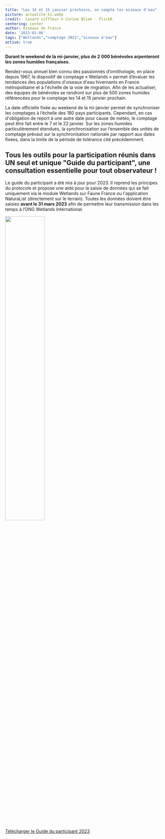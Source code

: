 ```yaml
---
title: "Les 14 et 15 janvier prochains, on compte les oiseaux d'eau"
picture: actualite-51.webp
credit:  Canard siffleur © Corine Bliek - FlickR
centering: center
author: Oiseaux de France
date: '2023-01-06'
tags: ["Wetlands","comptage 2023","oiseaux d'eau"]
active: true
---
```


**Durant le weekend de la mi-janvier, plus de 2 000 bénévoles arpenteront les zones humides françaises.**

Rendez-vous annuel bien connu des passionnés d’ornithologie, en place depuis 1967, le dispositif de comptage « Wetlands » permet d’évaluer les tendances des populations d'oiseaux d'eau hivernants en France métropolitaine et à l'échelle de la voie de migration. Afin de les actualiser, des équipes de bénévoles se rendront sur plus de 500 zones humides référencées pour le comptage les 14 et 15 janvier prochain.

La date officielle fixée au weekend de la mi-janvier permet de synchroniser les comptages à l’échelle des 180 pays participants. Cependant, en cas d'obligation de report à une autre date pour cause de météo, le comptage peut être fait entre le 7 et le 22 janvier. Sur les zones humides particulièrement étendues, la synchronisation sur l’ensemble des unités de comptage prévaut sur la synchronisation nationale par rapport aux dates fixées, dans la limite de la période de tolérance cité précédemment. 

## Tous les outils pour la participation réunis dans UN seul et unique "Guide du participant", une consultation essentielle pour tout observateur !

Le guide du participant a été mis à jour pour 2023. Il reprend les principes du protocole et propose une aide pour la saisie de données qui se fait uniquement via le module Wetlands sur Faune France ou l'application NaturaList (directement sur le terrain). Toutes les données doivent être saisies **avant le 31 mars 2023** afin de permettre leur transmission dans les temps à l’ONG Wetlands International. 


<img class="InformativePagePicture" style="width: 50%" src="/news/actualite-51-couv-guide-participant-2023.webp"/><span class="InformativePagePictureLegend"></span>


<div style="align-center"><a href="https://www.lpo.fr/content/download/12609/file/Guide%20de%20saisie%20des%20donn%C3%A9es%20Wetlands_participants%202023.pdf?inLanguage=fre-FR"  target="_blank" class="v-btn v-btn--is-elevated  elevation-2 v-size--default success">Télécharger le Guide du participant 2023</a></div>


